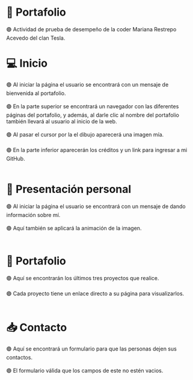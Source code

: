 # 📌 Portafolio
🟣 Actividad de prueba de desempeño de la coder Mariana Restrepo Acevedo del clan Tesla.

# 💻 Inicio
🟣 Al iniciar la página el usuario se encontrará con un mensaje de bienvenida al portafolio.
<br><br>
🟣 En la parte superior se encontrará un navegador con las diferentes páginas del portafolio, y además, al darle clic al nombre del portafolio también llevará al usuario al inicio de la web.
<br><br>
🟣 Al pasar el cursor por la el dibujo aparecerá una imagen mía.
<br><br>
🟣 En la parte inferior aparecerán los créditos y un link para ingresar a mi GitHub.
<br><br>

# 👤 Presentación personal
🟣 Al iniciar la página el usuario se encontrará con un mensaje de dando información sobre mí.
<br><br>
🟣 Aquí también se aplicará la animación de la imagen.
<br><br>

# 💌 Portafolio
🟣 Aquí se encontrarán los últimos tres proyectos que realice.
<br><br>
🟣 Cada proyecto tiene un enlace directo a su página para visualizarlos.
<br><br>

# 📥 Contacto
🟣 Aquí se encontrará un formulario para que las personas dejen sus contactos.
<br><br>
🟣 El formulario válida que los campos de este no estén vacios.
<br><br>
